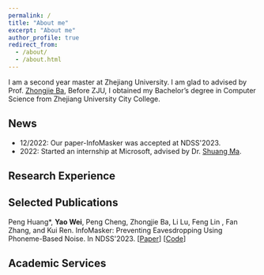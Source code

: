 ```yaml
---
permalink: /
title: "About me"
excerpt: "About me"
author_profile: true
redirect_from: 
  - /about/
  - /about.html
---
```


 I am a second year master at Zhejiang University. I am glad to advised by Prof. [Zhongjie Ba](https://scholar.google.com/citations?user=dO2kc6kAAAAJ), Before ZJU, I obtained my Bachelor’s degree in Computer Science from Zhejiang University City College.

News
------
- 12/2022: Our paper-InfoMasker was accepted at NDSS'2023.
- 2022: Started an internship at Microsoft, advised by Dr. [Shuang Ma](https://www.shuangma.me/).

Research Experience
------


Selected Publications
------

Peng Huang\*, **Yao Wei**, Peng Cheng, Zhongjie Ba, Li Lu, Feng Lin , Fan Zhang, and Kui Ren. InfoMasker: Preventing Eavesdropping Using Phoneme-Based Noise. In NDSS'2023. 
\[[Paper](https://www.ndss-symposium.org/wp-content/uploads/2023/02/ndss2023_f457_paper.pdf)\] \[[Code](https://desperado1999.github.io/projects/)\] 

Academic Services
------
